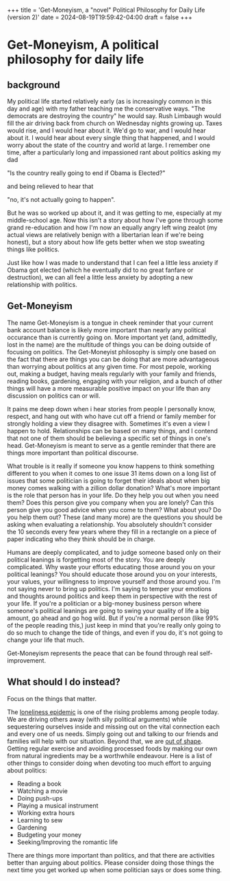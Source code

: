 +++
title = 'Get-Moneyism, a "novel" Political Philosophy for Daily Life (version 2)'
date = 2024-08-19T19:59:42-04:00
draft = false
+++

# Get-Moneyism, A political philosophy for daily life

## background
My political life started relatively early (as is increasingly common in this day and age) with my father teaching me the conservative ways.
"The democrats are destroying the country" he would say.
Rush Limbaugh would fill the air driving back from church on Wednesday nights growing up. 
Taxes would rise, and I would hear about it. 
We'd go to war, and I would hear about it. 
I would hear about every single thing that happened, and I would worry about the state of the country and world at large. 
I remember one time, after a particularly long and impassioned rant about politics asking my dad

"Is the country really going to end if Obama is Elected?"

and being relieved to hear that

"no, it's not actually going to happen". 

But he was so worked up about it, and it was getting to me, especially at my middle-school age.
Now this isn't a story about how I've gone through some grand re-education and how I'm now an equally angry left wing zealot (my actual views are relatively benign with a libertarian lean if we're being honest), but a story about how life gets better when we stop sweating things like politics. 

Just like how I was made to understand that I can feel a little less anxiety if Obama got elected (which he eventually did to no great fanfare or destruction), we can all feel a little less anxiety by adopting a new relationship with politics. 

## Get-Moneyism
The name Get-Moneyism is a tongue in cheek reminder that your current bank account balance is likely more important than nearly any political occurance than is currently going on.
More important yet (and, admittedly, lost in the name) are the multitude of things you can be doing outside of focusing on politics. 
The Get-Moneyist philosophy is simply one based on the fact that there are things you can be doing that are more advantageous than worrying about politics at any given time.
For most pepole, working out, making a budget, having meals regularly with your family and friends, reading books, gardening, engaging with your religion, and a bunch of other things will have a more measurable positive impact on your life than any discussion on politics can or will.

It pains me deep down when i hear stories from people I personally know, respect, and hang out with who have cut off a friend or family member for strongly holding a view they disagree with.
Sometimes it's even a view I happen to hold. 
Relationships can be based on many things, and I contend that not one of them should be believing a specific set of things in one's head.
Get-Moneyism is meant to serve as a gentle reminder that there are things more important than political discourse.

What trouble is it really if someone you know happens to think something different to you when it comes to one issue 31 items down on a long list of issues that some politician is going to forget their ideals about when big money comes walking with a zillion dollar donation?
What's more important is the role that person has in your life.
Do they help you out when you need them?
Does this person give you company when you are lonely?
Can this person give you good advice when you come to them?
What about you?
Do you help them out?
These (and many more) are the questions you should be asking when evaluating a relationship.
You absolutely shouldn't consider the 10 seconds every few years where they fill in a rectangle on a piece of paper indicating who they think should be in charge.

Humans are deeply complicated, and to judge someone based only on their political leanings is forgetting most of the story.
You are deeply complicated.
Why waste your efforts educating those around you on your political leanings?
You should educate those around you on your interests, your values, your willingness to improve yourself and those around you.
I'm not saying never to bring up politics.
I'm saying to temper your emotions and thoughts around politics and keep them in perspective with the rest of your life.
If you're a politician or a big-money business person where someone's political leanings are going to swing your quality of life a big amount, go ahead and go hog wild.
But if you're a normal person (like 99% of the people reading this,) just keep in mind that you're really only going to do so much to change the tide of things, and even if you do, it's not going to change your life that much.

Get-Moneyism represents the peace that can be found through real self-improvement.

## What should I do instead?
Focus on the things that matter.

The [loneliness epidemic](https://www.hhs.gov/sites/default/files/surgeon-general-social-connection-advisory.pdf) is one of the rising problems among people today.
We are driving others away (with silly political arguments) while sequestering ourselves inside and missing out on the vital connection each and every one of us needs.
Simply going out and talking to our friends and families will help with our situation.
Beyond that, we are [out of shape](https://www.cdc.gov/obesity/php/data-research/adult-obesity-facts.html).
Getting regular exercise and avoiding processed foods by making our own from natural ingredients may be a worthwhile endeavour.
Here is a list of other things to consider doing when devoting too much effort to arguing about politics:

- Reading a book
- Watching a movie
- Doing push-ups
- Playing a musical instrument
- Working extra hours
- Learning to sew
- Gardening
- Budgeting your money
- Seeking/Improving the romantic life

There are things more important than politics, and that there are activities better than arguing about politics.
Please consider doing those things the next time you get worked up when some politician says or does some thing.
